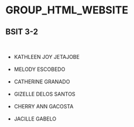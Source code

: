 # GROUP_HTML_WEBSITE
<h2> BSIT 3-2 </h2>
<br>
<p>
<ul>
    <li>KATHLEEN JOY JETAJOBE</li><br>
        <li>MELODY ESCOBEDO</li><br>
            <li>CATHERINE GRANADO</li><br>
                <li>GIZELLE DELOS SANTOS</li><br>
                    <li>CHERRY ANN GACOSTA</li><br>
                        <li>JACILLE GABELO</li><br>
</ul>
</p>